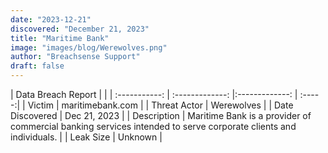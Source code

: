 ```yaml
---
date: "2023-12-21"
discovered: "December 21, 2023"
title: "Maritime Bank"
image: "images/blog/Werewolves.png"
author: "Breachsense Support"
draft: false
---
```


| Data Breach Report           |              | 
| :-----------: | :-------------:     |:-------------:    | :-----:|
| Victim      | maritimebank.com      | 
| Threat Actor      | Werewolves      | 
| Date Discovered      | Dec 21, 2023      | 
| Description      | Maritime Bank is a provider of commercial banking services intended to serve corporate clients and individuals.      | 
| Leak Size      | Unknown      | 

